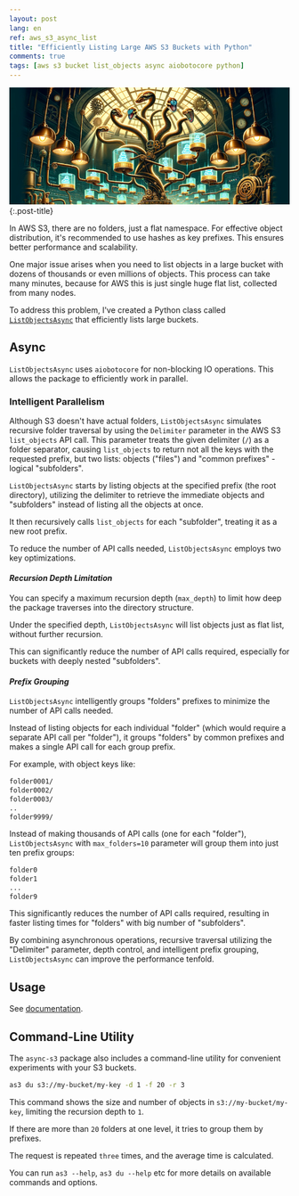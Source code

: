 ```yaml
---
layout: post
lang: en
ref: aws_s3_async_list
title: "Efficiently Listing Large AWS S3 Buckets with Python"
comments: true
tags: [aws s3 bucket list_objects async aiobotocore python]
---
```


![](/images/s3-list-objects-async.png){:.post-title}

In AWS S3, there are no folders, just a flat namespace. 
For effective object distribution, it's recommended to use hashes as key prefixes. 
This ensures better performance and scalability.

One major issue arises when you need to list objects in a large bucket with dozens of thousands 
or even millions of objects. This process can take many minutes, 
because for AWS this is just single huge flat list, collected from many nodes.

To address this problem, I've created a Python class called 
[`ListObjectsAsync`](https://andgineer.github.io/async-s3/) that 
efficiently lists large buckets.

## Async

`ListObjectsAsync` uses `aiobotocore` for non-blocking IO operations. 
This allows the package to efficiently work in parallel.

### Intelligent Parallelism

Although S3 doesn't have actual folders, `ListObjectsAsync` simulates recursive folder 
traversal by using the `Delimiter` parameter in the AWS S3 `list_objects` API call. 
This parameter treats the given delimiter (`/`) as a folder separator, 
causing `list_objects` to return not all the keys with the requested prefix, 
but two lists: objects ("files") and "common prefixes" - logical "subfolders".

`ListObjectsAsync` starts by listing objects at the specified prefix (the root directory), 
utilizing the delimiter to retrieve the immediate objects and "subfolders" instead of listing 
all the objects at once. 

It then recursively calls `list_objects` for each "subfolder", treating it as a new root 
prefix.

To reduce the number of API calls needed, `ListObjectsAsync` employs two key optimizations.

#### *Recursion Depth Limitation* 

You can specify a maximum recursion depth (`max_depth`) to limit how deep the package 
traverses into the directory structure. 

Under the specified depth, `ListObjectsAsync` will list objects just as flat list,
without further recursion.

This can significantly reduce the number of API calls required, especially for buckets with 
deeply nested "subfolders".

#### *Prefix Grouping*

`ListObjectsAsync` intelligently groups "folders" prefixes to minimize the number of API calls 
needed. 

Instead of listing objects for each individual "folder" (which would require a separate API 
call per "folder"), it groups "folders" by common prefixes and makes a single API 
call for each group prefix.

For example, with object keys like:

```
folder0001/
folder0002/
folder0003/
..
folder9999/
```

Instead of making thousands of API calls (one for each "folder"), `ListObjectsAsync`
with `max_folders=10` parameter will group them into just ten prefix groups:

```
folder0
folder1
...
folder9
```

This significantly reduces the number of API calls required, resulting in faster listing 
times for "folders" with big number of "subfolders".

By combining asynchronous operations, recursive traversal utilizing the "Delimiter" parameter, 
depth control, and intelligent prefix grouping, `ListObjectsAsync` can improve the
performance tenfold.

## Usage

See [documentation](https://andgineer.github.io/async-s3/).

## Command-Line Utility

The `async-s3` package also includes a command-line utility for convenient experiments with
your S3 buckets.

```bash
as3 du s3://my-bucket/my-key -d 1 -f 20 -r 3
```

This command shows the size and number of objects in `s3://my-bucket/my-key`, limiting the 
recursion depth to `1`. 

If there are more than `20` folders at one level, it tries to group them by prefixes. 

The request is repeated `three` times, and the average time is calculated. 

You can run `as3 --help`, `as3 du --help` etc for more details on available commands and options.
